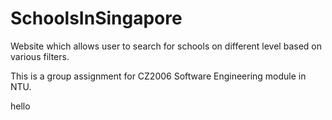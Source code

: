 # SchoolsInSingapore
Website which allows user to search for schools on different level based on various filters.

This is a group assignment for CZ2006 Software Engineering module in NTU.

hello